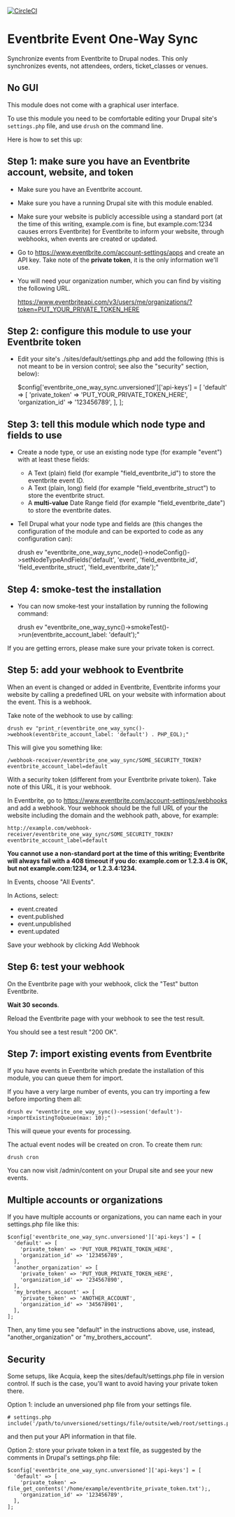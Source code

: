 [![CircleCI](https://circleci.com/gh/dcycle/eventbrite_one_way_sync/tree/1.x.svg?style=svg)](https://circleci.com/gh/dcycle/eventbrite_one_way_sync/tree/1.x)

Eventbrite Event One-Way Sync
=====

Synchronize events from Eventbrite to Drupal nodes. This only synchronizes events, not attendees, orders, ticket_classes or venues.

No GUI
-----

This module does not come with a graphical user interface.

To use this module you need to be comfortable editing your Drupal site's `settings.php` file, and use `drush` on the command line.

Here is how to set this up:

Step 1: make sure you have an Eventbrite account, website, and token
-----

* Make sure you have an Eventbrite account.
* Make sure you have a running Drupal site with this module enabled.
* Make sure your website is publicly accessible using a standard port (at the time of this writing, example.com is fine, but example.com:1234 causes errors Eventbrite) for Eventbrite to inform your website, through webhooks, when events are created or updated.
* Go to https://www.eventbrite.com/account-settings/apps and create an API key. Take note of the **private token**, it is the only information we'll use.
* You will need your organization number, which you can find by visiting the following URL.

    https://www.eventbriteapi.com/v3/users/me/organizations/?token=PUT_YOUR_PRIVATE_TOKEN_HERE

Step 2: configure this module to use your Eventbrite token
-----

* Edit your site's ./sites/default/settings.php and add the following (this is not meant to be in version control; see also the "security" section, below):

    $config['eventbrite_one_way_sync.unversioned']['api-keys'] = [
      'default' => [
        'private_token' => 'PUT_YOUR_PRIVATE_TOKEN_HERE',
        'organization_id' => '123456789',
      ],
    ];

Step 3: tell this module which node type and fields to use
-----

* Create a node type, or use an existing node type (for example "event") with at least these fields:
  * A Text (plain) field (for example "field_eventbrite_id") to store the eventbrite event ID.
  * A Text (plain, long) field (for example "field_eventbrite_struct") to store the eventbrite struct.
  * A **multi-value** Date Range field (for example "field_eventbrite_date") to store the eventbrite dates.

* Tell Drupal what your node type and fields are (this changes the configuration of the module and can be exported to code as any configuration can):

    drush ev "eventbrite_one_way_sync_node()->nodeConfig()->setNodeTypeAndFields('default', 'event', 'field_eventbrite_id', 'field_eventbrite_struct', 'field_eventbrite_date');"

Step 4: smoke-test the installation
-----

* You can now smoke-test your installation by running the following command:

    drush ev "eventbrite_one_way_sync()->smokeTest()->run(eventbrite_account_label: 'default');"

If you are getting errors, please make sure your private token is correct.

Step 5: add your webhook to Eventbrite
-----

When an event is changed or added in Eventbrite, Eventbrite informs your website by calling a predefined URL on your website with information about the event. This is a webhook.

Take note of the webhook to use by calling:

    drush ev "print_r(eventbrite_one_way_sync()->webhook(eventbrite_account_label: 'default') . PHP_EOL);"

This will give you something like:

    /webhook-receiver/eventbrite_one_way_sync/SOME_SECURITY_TOKEN?eventbrite_account_label=default

With a security token (different from your Eventbrite private token). Take note of this URL, it is your webhook.

In Eventbrite, go to https://www.eventbrite.com/account-settings/webhooks and add a webhook. Your webhook should be the full URL of your the website including the domain and the webhook path, above, for example:

    http://example.com/webhook-receiver/eventbrite_one_way_sync/SOME_SECURITY_TOKEN?eventbrite_account_label=default

**You cannot use a non-standard port at the time of this writing; Eventbrite will always fail with a 408 timeout if you do: example.com or 1.2.3.4 is OK, but not example.com:1234, or 1.2.3.4:1234.**

In Events, choose "All Events".

In Actions, select:

* event.created
* event.published
* event.unpublished
* event.updated

Save your webhook by clicking Add Webhook

Step 6: test your webhook
-----

On the Eventbrite page with your webhook, click the "Test" button Eventbrite.

**Wait 30 seconds**.

Reload the Eventbrite page with your webhook to see the test result.

You should see a test result "200 OK".

Step 7: import existing events from Eventbrite
-----

If you have events in Eventbrite which predate the installation of this module, you can queue them for import.

If you have a very large number of events, you can try importing a few before importing them all:

    drush ev "eventbrite_one_way_sync()->session('default')->importExistingToQueue(max: 10);"

This will queue your events for processing.

The actual event nodes will be created on cron. To create them run:

    drush cron

You can now visit /admin/content on your Drupal site and see your new events.

Multiple accounts or organizations
-----

If you have multiple accounts or organizations, you can name each in your settings.php file like this:

    $config['eventbrite_one_way_sync.unversioned']['api-keys'] = [
      'default' => [
        'private_token' => 'PUT_YOUR_PRIVATE_TOKEN_HERE',
        'organization_id' => '123456789',
      ],
      'another_organization' => [
        'private_token' => 'PUT_YOUR_PRIVATE_TOKEN_HERE',
        'organization_id' => '234567890',
      ],
      'my_brothers_account' => [
        'private_token' => 'ANOTHER_ACCOUNT',
        'organization_id' => '345678901',
      ],
    ];

Then, any time you see "default" in the instructions above, use, instead, "another_organization" or "my_brothers_account".

Security
-----

Some setups, like Acquia, keep the sites/default/settings.php file in version control. If such is the case, you'll want to avoid having your private token there.

Option 1: include an unversioned php file from your settings file.

    # settings.php
    include('/path/to/unversioned/settings/file/outsite/web/root/settings.php');

and then put your API information in that file.

Option 2: store your private token in a text file, as suggested by the comments in Drupal's settings.php file:

    $config['eventbrite_one_way_sync.unversioned']['api-keys'] = [
      'default' => [
        'private_token' => file_get_contents('/home/example/eventbrite_private_token.txt');,
        'organization_id' => '123456789',
      ],
    ];
